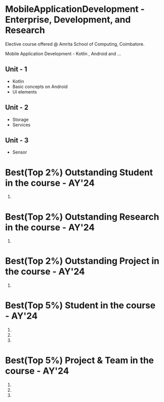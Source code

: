 # MobileApplicationDevelopment - Enterprise, Development,  and  Research

Elective course offered @ Amrita School of Computing, Coimbatore. 

Mobile Application Development - Kotlin , Android and ...

## Unit - 1
- Kotlin
- Basic concepts on Android 
- UI elements 

## Unit - 2
- Storage
- Services 

## Unit - 3
- Sensor
  
# Best(Top 2%) Outstanding Student in the course - AY'24  
1.

# Best(Top 2%) Outstanding Research in the course - AY'24  
1.

# Best(Top 2%) Outstanding Project in the course - AY'24  
1.

# Best(Top 5%) Student in the course - AY'24 
1.
2.
3.

# Best(Top 5%) Project & Team in the course - AY'24 
1.
2.
3.


